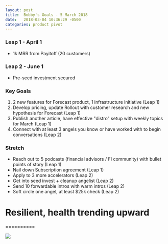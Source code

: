 ```yaml
---
layout: post
title:  Bobby's Goals - 5 March 2018
date:   2018-03-04 10:36:29 -0500
categories: product pivot
---
```


### Leap 1 - April 1

- 1k MRR from Payitoff (20 customers)

### Leap 2 - June 1

- Pre-seed investment secured

### Key Goals

1. 2 new features for Forecast product, 1 infrastructure initiative (Leap 1)
1. Develop pricing, update Rollout with customer research and new hypothesis for Forecast (Leap 1)
1. Publish another article, have effective "distro" setup with weekly topics for March (Leap 1)
1. Connect with at least 3 angels you know or have worked with to begin conversations (Leap 2)

### Stretch
- Reach out to 5 podcasts (financial advisors / FI community) with bullet points of story (Leap 1)
- Nail down Subscription agreement (Leap 1)
- Apply to 3 more accelerators (Leap 2)
- Get into seed invest + cleanup angelist (Leap 2)
- Send 10 forwardable intros with warm intros (Leap 2)
- Soft circle one angel, at least $25k check (Leap 2)

# Resilient, health trending upward
==========

![](https://media3.giphy.com/media/3o6nUPVPqQppHmsyQ0/giphy.gif)

